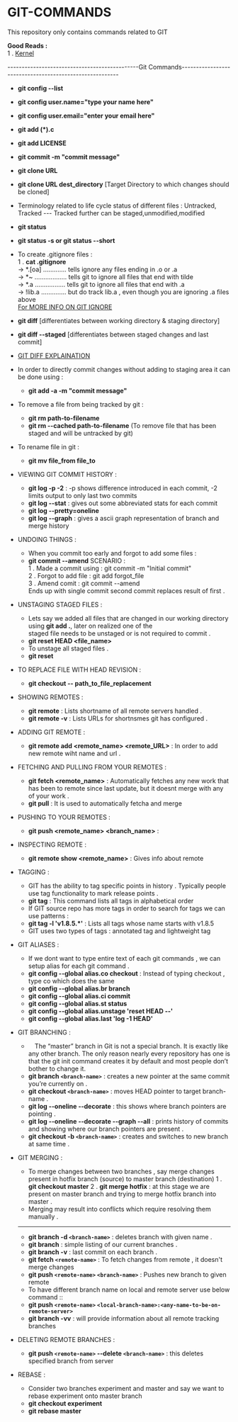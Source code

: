 # GIT-COMMANDS
This repository only contains commands related to GIT

**Good Reads :**<br>
1 . [Kernel](https://mirrors.edge.kernel.org/pub/software/scm/git/docs/gittutorial.html)    

----------------------------------------------Git Commands--------------------------------------------------------
- **git config --list**
- **git config user.name="type your name here"**
- **git config user.email="enter your email here"**
- **git add (*).c**
- **git add LICENSE**
- **git commit -m "commit message"**
- **git clone URL**
- **git clone URL dest_directory** [Target Directory to which changes should be cloned]
- Terminology related to life cycle status of different files : Untracked, Tracked --- Tracked further can be staged,unmodified,modified
- **git status**
- **git status -s or git status --short**
- To create .gitignore files : <br>
    1 . **cat .gitignore**<br>
        -> *.[oa]  ............. tells ignore any files ending in .o or .a<br>
        -> *~ .................. tells git to ignore all files that end with tilde<br>
        -> *.a ................. tells git to ignore all files that end with .a<br>
        -> !lib.a .............. but do track lib.a , even though you are ignoring .a files above<br>
        [For MORE INFO ON GIT IGNORE](https://github.com/github/gitignore)

- **git diff** [differentiates between working directory & staging directory]
- **git diff --staged** [differentiates between staged changes and last commit]
- [GIT DIFF EXPLAINATION](https://stackoverflow.com/questions/3686452/what-are-the-differences-between-these-git-diff-commands/3686507#3686507)
- In order to directly commit changes without adding to staging area it can be done using :
    *   **git add -a -m "commit message"**
- To remove a file from being tracked by git :
    *   **git rm path-to-filename**
    *   **git rm --cached path-to-filename** (To remove file that has been staged and will be untracked by git) 
- To rename file in git :
    * **git mv file_from file_to**
- VIEWING GIT COMMIT HISTORY :
    * **git log -p -2** : -p shows difference introduced in each commit, -2 limits output to only last two commits
    * **git log --stat** : gives out some abbreviated stats for each commit
    * **git log --pretty=oneline**
    * **git log --graph** : gives a ascii graph representation of branch and merge history
- UNDOING THINGS :
    * When you commit too early and forgot to add some files :
    * **git commit --amend**
    SCENARIO :<br> 
    1 . Made a commit using : git commit -m "Initial commit"<br>
    2 . Forgot to add file : git add forgot_file <br>
    3 . Amend comit : git commit --amend <br>
    Ends up with single commit second commit replaces result of first .<br>
- UNSTAGING STAGED FILES :
    * Lets say we added all files that are changed in our working directory using **git add .**, later on realized one of the<br>
    staged file needs to be unstaged or is not required to commit .
    * **git reset HEAD <file_name>**
    * To unstage all staged files .
    * **git reset**
- TO REPLACE FILE WITH HEAD REVISION :
    * **git checkout -- path_to_file_replacement**
- SHOWING REMOTES :
    * **git remote**    : Lists shortname of all remote servers handled .
    * **git remote -v** : Lists URLs for shortnsmes git has configured .
- ADDING GIT REMOTE :
    * **git remote add <remote_name> <remote_URL>** : In order to add new remote wiht name and url .
- FETCHING AND PULLING FROM YOUR REMOTES :
    * **git fetch <remote_name>** : Automatically fetches any new work that has been to remote since last update, but it doesnt 
    merge with any of your work .
    * **git pull** : It is used to automatically fetcha and merge
- PUSHING TO YOUR REMOTES :
    * **git push <remote_name> <branch_name>** : 
- INSPECTING REMOTE :
    * **git remote show <remote_name>** : Gives info about remote
- TAGGING :
    * GIT has the ability to tag specific points in history . Typically people use tag functionality to mark release points .
    * **git tag** : This command lists all tags in alphabetical order
    * If GIT source repo has more tags in order to search for tags we can use patterns :
    * **git tag -l 'v1.8.5.*'**  : Lists all tags whose name starts with v1.8.5
    * GIT uses two types of tags : annotated tag and lightweight tag
    
- GIT ALIASES : 
    * If we dont want to type entire text of each git commands , we can setup alias for each git command .
    * **git config --global alias.co checkout** : Instead of typing checkout , type co which does the same
    * **git config --global alias.br branch**
    * **git config --global alias.ci commit**
    * **git config --global alias.st status**
    * **git config --global alias.unstage 'reset HEAD --'**
    * **git config --global alias.last 'log -1 HEAD'**
 
 - GIT BRANCHING :
    *  The “master” branch in Git is not a special branch. It is exactly like any other branch. The only reason nearly
    every repository has one is that the git init command creates it by default and most people don’t bother to change it.
    * **git branch `<branch-name>`** :  creates a new pointer at the same commit you’re currently on .
    * **git checkout `<branch-name>`** : moves HEAD pointer to target branch-name .
    * **git log --oneline --decorate** : this shows where branch pointers are pointing .
    * **git log --oneline --decorate --graph --all** : prints history of commits and showing where our branch pointers are present .
    * **git checkout -b `<branch-name>`** : creates and switches to new branch at same time .
 - GIT MERGING :
    * To merge changes between two branches , say merge changes present in hotfix branch (source) to master branch (destination)
    1 . **git checkout master**
    2 . **git merge hotfix** : at this stage we are present on master branch and trying to merge hotfix branch into master .
    * Merging may result into conflicts which require resolving them manually . 
    -----------------------------------------------------------------------------------------------------------------------
    * **git branch -d `<branch-name>`** : deletes branch with given name .
    * **git branch** : simple listing of our current branches .
    * **git branch -v** : last commit on each branch .
    * **git fetch `<remote-name>`** : To fetch changes from remote , it doesn't merge changes
    * **git push `<remote-name>` `<branch-name>`** : Pushes new branch to given remote
    * To have different branch name on local and remote server use below command ::
    * **git push `<remote-name>` `<local-branch-name>:<any-name-to-be-on-remote-server>`**
    * **git branch -vv** : will provide information about all remote tracking branches
 - DELETING REMOTE BRANCHES :
    * **git push `<remote-name>` --delete `<branch-name>`** : this deletes specified branch from server
 - REBASE :
    * Consider two branches experiment and master and say we want to rebase experiment onto master branch 
    * **git checkout experiment**
    * **git rebase master**
    
    
    
    
    
        
    
    
